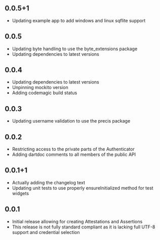 ## 0.0.5+1

* Updating example app to add windows and linux sqflite support

## 0.0.5

* Updating byte handling to use the byte_extensions package
* Updating dependencies to latest versions

## 0.0.4

* Updating dependencies to latest versions
* Unpinning mockito version
* Adding codemagic build status

## 0.0.3

* Updating username validation to use the precis package

## 0.0.2

* Restricting access to the private parts of the Authenticator
* Adding dartdoc comments to all members of the public API

## 0.0.1+1

* Actually adding the changelog text
* Updating unit tests to use properly ensureInitialized method for test widgets

## 0.0.1

* Initial release allowing for creating Attestations and Assertions
* This release is not fully standard compliant as it is lacking full UTF-8 support and credential selection
